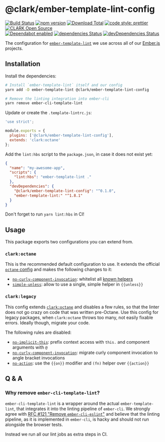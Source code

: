 # @clark/ember-template-lint-config

[![Build Status](https://travis-ci.org/ClarkSource/ember-template-lint-config.svg)](https://travis-ci.org/ClarkSource/ember-template-lint-config)
[![npm version](https://badge.fury.io/js/@clark%2Fember-template-lint-config.svg)](http://badge.fury.io/js/@clark%2Fember-template-lint-config)
[![Download Total](https://img.shields.io/npm/dt/@clark%2Fember-template-lint-config.svg)](http://badge.fury.io/js/@clark%2Fember-template-lint-config)
[![code style: prettier](https://img.shields.io/badge/code_style-prettier-ff69b4.svg)](https://github.com/prettier/prettier)
[![CLARK Open Source](https://img.shields.io/badge/CLARK-Open%20Source-%232B6CDE.svg)](https://www.clark.de/de/jobs)  
[![Dependabot enabled](https://img.shields.io/badge/dependabot-enabled-blue.svg?logo=dependabot)](https://dependabot.com/)
[![dependencies Status](https://david-dm.org/ClarkSource/ember-template-lint-config/status.svg)](https://david-dm.org/ClarkSource/ember-template-lint-config)
[![devDependencies Status](https://david-dm.org/ClarkSource/ember-template-lint-config/dev-status.svg)](https://david-dm.org/ClarkSource/ember-template-lint-config?type=dev)

The configuration for [`ember-template-lint`][ember-template-lint] we use across
all of our [Ember.js][ember] projects.

[ember-template-lint]: https://github.com/ember-template-lint/ember-template-lint
[ember]: https://github.com/emberjs/ember.js

## Installation

Install the dependencies:

```bash
# Install `ember-template-lint` itself and our config
yarn add -D ember-template-lint @clark/ember-template-lint-config

# Remove the linting integration into ember-cli
yarn remove ember-cli-template-lint
```

Update or create the `.template-lintrc.js`:

```js
'use strict';

module.exports = {
  plugins: ['@clark/ember-template-lint-config'],
  extends: 'clark:octane'
};
```

Add the `lint:hbs` script to the `package.json`, in case it does not exist yet:

```json
{
  "name": "my-awesome-app",
  "scripts": {
    "lint:hbs": "ember-template-lint ."
  },
  "devDependencies": {
    "@clark/ember-template-lint-config": "^0.1.0",
    "ember-template-lint:" "^1.8.1"
  }
}
```

Don't forget to run `yarn lint:hbs` in CI!

## Usage

This package exports two configurations you can extend from.

### `clark:octane`

This is the recommended default configuration to use. It extends the official
[`octane` config][config-octane] and makes the following changes to it:

[config-octane]: https://github.com/ember-template-lint/ember-template-lint/blob/master/lib/config/octane.js

- [`no-curly-component-invocation`][no-curly-component-invocation]: whitelist
  all [known helpers][known-helpers]
- [`simple-unless`][simple-unless]: allow to use a single, simple helper in
  `{{unless}}`

[no-curly-component-invocation]: https://github.com/ember-template-lint/ember-template-lint/blob/master/docs/rule/no-curly-component-invocation.md
[simple-unless]: https://github.com/ember-template-lint/ember-template-lint/blob/master/docs/rule/simple-unless.md
[known-helpers]: /known-helpers.js

### `clark:legacy`

This config extends [`clark:octane`](#clark:octane) and disables a few rules, so
that the linter does not go crazy on code that was written pre-Octane. Use this
config for legacy packages, when `clark:octane` throws too many, not easily
fixable errors. Ideally though, migrate your code.

The following rules are disabled:

- [`no-implicit-this`][no-implicit-this]: prefix context access with `this.` and
  component arguments with `@`
- [`no-curly-component-invocation`][no-curly-component-invocation]: migrate
  curly component invocation to angle bracket invocations
- [`no-action`][no-action]: use the `{{on}}` modifier and `(fn)` helper over
  `{{action}}`

[no-implicit-this]: https://github.com/ember-template-lint/ember-template-lint/blob/master/docs/rule/no-implicit-this.md
[no-action]: https://github.com/ember-template-lint/ember-template-lint/blob/master/docs/rule/no-action.md

## Q & A

### Why remove `ember-cli-template-lint`?

`ember-cli-template-lint` is a wrapper around the actual `ember-template-lint`,
that integrates it into the linting pipeline of `ember-cli`. We strongly agree
with [RFC #121 "Remove `ember-cli-eslint`"][rfc-121] and believe that the
linting pipeline, as it is implemented in `ember-cli`, is hacky and should not
run alongside the browser tests.

Instead we run all our lint jobs as extra steps in CI.

[rfc-121]: https://github.com/emberjs/rfcs/blob/master/text/0121-remove-ember-cli-eslint.md
